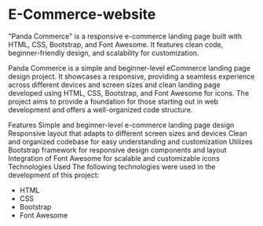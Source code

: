 # E-Commerce-website
"Panda Commerce" is a responsive e-commerce landing page built with HTML, CSS, Bootstrap, and Font Awesome. It features clean code, beginner-friendly design, and scalability for customization.

Panda Commerce is a simple and beginner-level eCommerce landing page design project. It showcases a responsive, providing a seamless experience across different devices and screen sizes and clean landing page developed using HTML, CSS, Bootstrap, and Font Awesome for icons. The project aims to provide a foundation for those starting out in web development and offers a well-organized code structure. 

Features
Simple and beginner-level e-commerce landing page design
Responsive layout that adapts to different screen sizes and devices
Clean and organized codebase for easy understanding and customization
Utilizes Bootstrap framework for responsive design components and layout
Integration of Font Awesome for scalable and customizable icons
Technologies Used
The following technologies were used in the development of this project:

- HTML
- CSS
- Bootstrap
- Font Awesome
